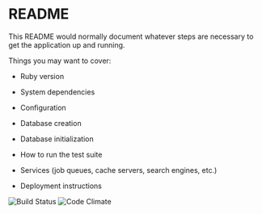 # README

This README would normally document whatever steps are necessary to get the
application up and running.

Things you may want to cover:

* Ruby version

* System dependencies

* Configuration

* Database creation

* Database initialization

* How to run the test suite

* Services (job queues, cache servers, search engines, etc.)

* Deployment instructions

![Build Status](https://codeship.com/projects/ca7c47b0-085b-0135-4b2a-7639116c9856/status?branch=master)
![Code Climate](https://codeclimate.com/github/MichaelA59/letsjam.png)
